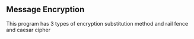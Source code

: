 ## Message Encryption ##

This program has 3 types of encryption substitution method and rail fence and caesar cipher
